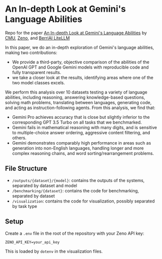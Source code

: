 # An In-depth Look at Gemini's Language Abilities
Repo for the paper [An In-depth Look at Gemini's Language Abilities](https://arxiv.org/abs/2312.11444)
by [CMU](https://cmu.edu), [Zeno](https://zenoml.com), and [BerriAI LiteLLM](https://github.com/BerriAI/litellm)

In this paper, we do an in-depth exploration of Gemini's language abilities, making two contributions: 
- We provide a third-party, objective comparison of the abilities of the OpenAI GPT and Google Gemini models with reproducible code and fully transparent results. 
- we take a closer look at the results, identifying areas where one of the two model classes excels.

We perform this analysis over 10 datasets testing a variety of language abilities, including reasoning, answering knowledge-based questions, solving math problems, translating between languages, generating code, and acting as instruction-following agents. From this analysis, we find that:

- Gemini Pro achieves accuracy that is close but slightly inferior to the corresponding GPT 3.5 Turbo on all tasks that we benchmarked.
- Gemini fails in mathematical reasoning with many digits, and is sensitive to multiple-choice answer ordering, aggressive content filtering, and others.
- Gemini demonstrates comparably high performance in areas such as generation into non-English languages, handling longer and more complex reasoning chains, and word sorting/rearrangement problems.

## File Structure

- `/outputs/{dataset}/{model}`: contains the outputs of the systems, separated by dataset and model
- `/benchmarking/{dataset}`: contains the code for benchmarking, separated by dataset
- `/visualization`: contains the code for visualization, possibly separated by task type

## Setup

Create a `.env` file in the root of the repository with your Zeno API key:

```
ZENO_API_KEY=your_api_key
```

This is loaded by `dotenv` in the visualization files.
